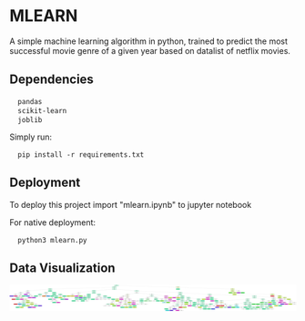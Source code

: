 
# MLEARN

A simple machine learning algorithm in python, trained to predict the most successful movie genre of a given year based on datalist of netflix movies.

## Dependencies
```
  pandas
  scikit-learn
  joblib
```
Simply run:
```
  pip install -r requirements.txt
```

## Deployment

To deploy this project import "mlearn.ipynb" to jupyter notebook

For native deployment:
```
  python3 mlearn.py
```
## Data Visualization

![](visualization/graphviz.png)